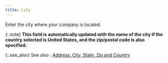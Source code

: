 ```yaml
---
title: City
---
```



Enter the city where your company is located.


{:.note}
**This field is automatically updated with the  name of the city if the country selected is United States, and the zip/postal  code is also specified.**


{:.see_also}
See also
: [Address,  City, State, Zip and Country](JavaScript:RelatedTopics1.Click())<!--Metadata type="DesignerControl" startspan
<object CLASSID="clsid:ADB880A6-D8FF-11CF-9377-00AA003B7A11"
	ID=RelatedTopics1
	TYPE="application/x-oleobject">
</object>-->

<object classid="clsid:ADB880A6-D8FF-11CF-9377-00AA003B7A11" id="RelatedTopics1" type="application/x-oleobject"> 
 <param name="Command" value="Related Topics">
<param name="Window" value="second">
<param name="Item1" value="Address, City, State, Zip and Country;{{site.sc_chm}}/options/locations-and-sub-locations/location-details/general-information/address_city_state_zip_and_country.html">
</object><!--Metadata type="DesignerControl" endspan-->
